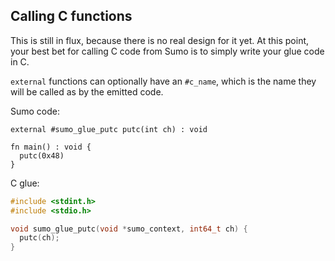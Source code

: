 ## Calling C functions
This is still in flux, because there is no real design for it yet.
At this point, your best bet for calling C code from Sumo is to simply
write your glue code in C.

`external` functions can optionally have an `#c_name`, which is the name they will
be called as by the emitted code.

Sumo code:
```sumo
external #sumo_glue_putc putc(int ch) : void

fn main() : void {
  putc(0x48)
}
```

C glue:
```c
#include <stdint.h>
#include <stdio.h>

void sumo_glue_putc(void *sumo_context, int64_t ch) {
  putc(ch);
}
```